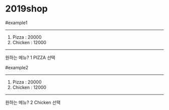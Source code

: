 # 2019shop

#example1
*********************
1. Pizza : 20000
2. Chicken : 12000
*********************
원하는 메뉴? 1
PIZZA 선택



#example2
*********************
1. Pizza : 20000
2. Chicken : 12000
*********************
원하는 메뉴? 2
Chicken 선택
